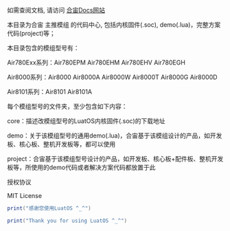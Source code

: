 如需查阅文档, 请访问 [合宙Docs网站](https://docs.openluat.com/osapi/luatos_framework/) 

本目录为合宙 主推模组 的代码中心, 包括内核固件(.soc), demo(.lua)，完整方案代码(project)等；

本目录包含的模组型号有：

Air780Exx系列：Air780EPM Air780EHM  Air780EHV Air780EGH

Air8000系列：Air8000 Air8000A Air8000W Air8000T Air8000G Air8000D

Air8101系列：Air8101 Air8101A

每个模组型号的文件夹，至少包含如下内容：

core：描述改模组型号的LuatOS内核固件(.soc)的下载地址

demo：关于该模组型号的通用demo(.lua)，合宙基于该模组设计的产品，如开发板、核心板、整机开发板等，都可以使用

project：合宙基于该模组型号设计的产品，如开发板、核心板+配件板、整机开发板等，所使用的demo代码或者解决方案代码都放置于此

授权协议

MIT License

```lua
print("感谢您使用LuatOS ^_^")

print("Thank you for using LuatOS ^_^")
```